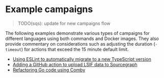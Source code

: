 # Example campaigns

> TODO(sqs): update for new campaigns flow

The following examples demonstrate various types of campaigns for different languages using both commands and Docker images. They also provide commentary on considerations such as adjusting the duration (`-timeout`) for actions that exceed the 15 minute default limit.

* [Using ESLint to automatically migrate to a new TypeScript version](./eslint_typescript_version.md)
* [Adding a GitHub action to upload LSIF data to Sourcegraph](./lsif_action.md)
* [Refactoring Go code using Comby](./refactor_go_comby.md)
